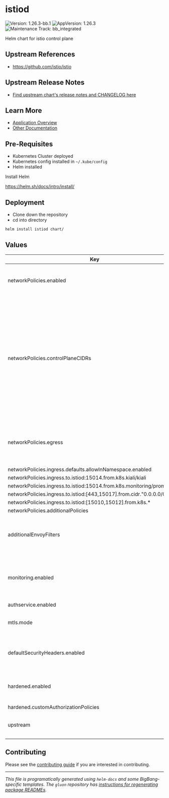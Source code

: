 <!-- Warning: Do not manually edit this file. See notes on gluon + helm-docs at the end of this file for more information. -->
# istiod

![Version: 1.26.3-bb.1](https://img.shields.io/badge/Version-1.26.3--bb.1-informational?style=flat-square) ![AppVersion: 1.26.3](https://img.shields.io/badge/AppVersion-1.26.3-informational?style=flat-square) ![Maintenance Track: bb_integrated](https://img.shields.io/badge/Maintenance_Track-bb_integrated-green?style=flat-square)

Helm chart for istio control plane

## Upstream References

- <https://github.com/istio/istio>

## Upstream Release Notes

- [Find upstream chart's release notes and CHANGELOG here](https://istio.io/latest/news/releases)

## Learn More

- [Application Overview](docs/overview.md)
- [Other Documentation](docs/)

## Pre-Requisites

- Kubernetes Cluster deployed
- Kubernetes config installed in `~/.kube/config`
- Helm installed

Install Helm

https://helm.sh/docs/intro/install/

## Deployment

- Clone down the repository
- cd into directory

```bash
helm install istiod chart/
```

## Values

| Key | Type | Default | Description |
|-----|------|---------|-------------|
| networkPolicies.enabled | bool | `false` | Enable or disable the bundled network policies |
| networkPolicies.controlPlaneCIDRs | list | `[]` | Configure which CIDRs istiod will be allowed to connect to when accessing the kube-apiserver; if none are specified, the chart will look up the default kubernetes EndpointSlice and use the addresses found there |
| networkPolicies.egress | object | `{"defaults":{"allowInNamespace":{"enabled":false},"allowIstiod":{"enabled":false}},"from":{"istiod":{"to":{"definition":{"kubeAPI":true}}}}}` | A list of additional network policies to create in the release namespace |
| networkPolicies.ingress.defaults.allowInNamespace.enabled | bool | `false` |  |
| networkPolicies.ingress.to.istiod:15014.from.k8s.kiali/kiali | bool | `true` |  |
| networkPolicies.ingress.to.istiod:15014.from.k8s.monitoring/prometheus | bool | `true` |  |
| networkPolicies.ingress.to.istiod:[443,15017].from.cidr."0.0.0.0/0" | bool | `true` |  |
| networkPolicies.ingress.to.istiod:[15010,15012].from.k8s.* | bool | `true` |  |
| networkPolicies.additionalPolicies | list | `[]` |  |
| additionalEnvoyFilters | list | `[]` | A list of additional EnvoyFilters to create in the release namespace |
| monitoring.enabled | bool | `true` | Enable or disable the bundled monitoring components and network policies |
| authservice.enabled | bool | `false` |  |
| mtls.mode | string | `"STRICT"` | Set the mTLS mode for the istio-system namespace |
| defaultSecurityHeaders.enabled | bool | `true` | Enable or disable the default security headers |
| hardened.enabled | bool | `false` | Enable or disable the hardened Istio configuration |
| hardened.customAuthorizationPolicies | list | `[]` |  |
| upstream | object | Upstream chart values | Values to pass to [the upstream istiod chart](https://github.com/istio/istio/blob/master/manifests/charts/istio-control/istio-discovery/values.yaml) |

## Contributing

Please see the [contributing guide](./CONTRIBUTING.md) if you are interested in contributing.

---

_This file is programatically generated using `helm-docs` and some BigBang-specific templates. The `gluon` repository has [instructions for regenerating package READMEs](https://repo1.dso.mil/big-bang/product/packages/gluon/-/blob/master/docs/bb-package-readme.md)._

